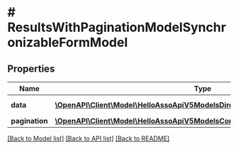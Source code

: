 # # ResultsWithPaginationModelSynchronizableFormModel

## Properties

Name | Type | Description | Notes
------------ | ------------- | ------------- | -------------
**data** | [**\OpenAPI\Client\Model\HelloAssoApiV5ModelsDirectorySynchronizableFormModel[]**](HelloAssoApiV5ModelsDirectorySynchronizableFormModel.md) | Data property | [optional]
**pagination** | [**\OpenAPI\Client\Model\HelloAssoApiV5ModelsCommonPaginationModel**](HelloAssoApiV5ModelsCommonPaginationModel.md) |  | [optional]

[[Back to Model list]](../../README.md#models) [[Back to API list]](../../README.md#endpoints) [[Back to README]](../../README.md)
